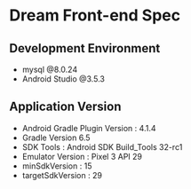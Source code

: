# Dream Front-end Spec

## Development Environment
- mysql @8.0.24
- Android Studio @3.5.3

## Application Version
- Android Gradle Plugin Version : 4.1.4
- Gradle Version 6.5
- SDK Tools : Android SDK Build_Tools 32-rc1
- Emulator Version : Pixel 3 API 29
- minSdkVersion : 15
- targetSdkVersion : 29

